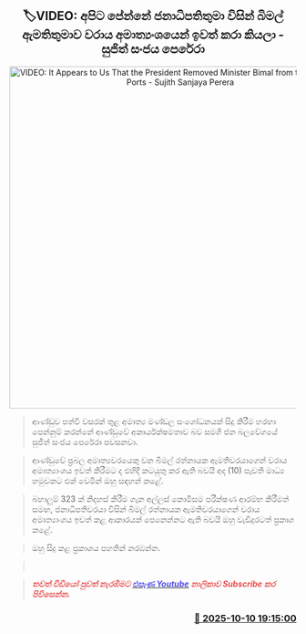 <p align='center'><b><h2 align='center' title='VIDEO: It Appears to Us That the President Removed Minister Bimal from the Ministry of Ports - Sujith Sanjaya Perera'>🏷VIDEO: අපිට පේන්නේ ජනාධිපතිතුමා විසින් බිමල් ඇමතිතුමාව වරාය අමාත්‍යංශයෙන් ඉවත් කරා කියලා - සුජිත් සංජය පෙරේරා</h2></b></p>
<p align='center'><img src='https://helakuru.sgp1.cdn.digitaloceanspaces.com/esana/images/lib/sujith-sanjaya-jko.jpg' width='600' alt='VIDEO: It Appears to Us That the President Removed Minister Bimal from the Ministry of Ports - Sujith Sanjaya Perera'></p>

> ආණ්ඩුව පත්වී වසරක් තුළ අමාත්‍ය මණ්ඩල සංශෝධනයක් සිදු කිරීම හරහා පෙන්නුම් කරන්නේ ආණ්ඩුවේ අකාර්යක්ෂමතාව බව සමගි ජන බලවේගයේ සුජිත් සංජය පෙරේරා පවසනවා.

> ආණ්ඩුවේ ප්‍රබල අමාත්‍යවරයෙකු වන බිමල් රත්නායක ඇමතිවරයාගෙන් වරාය අමාත්‍යාංශය ඉවත් කිරීමට ද එහිදී කටයුතු කර ඇති බවයි අද (10) පැවති මාධ්‍ය හමුවකට එක් වෙමින් ඔහු සඳහන් කළේ.

> බහාලුම් 323 ක් නිදහස් කිරීම ගැන අල්ලස් කොමිසම පරීක්ෂණ ආරම්භ කිරීමත් සමඟ, ජනාධිපතිවරයා විසින් බිමල් රත්නායක ඇමතිවරයාගෙන් වරාය අමාත්‍යාංශය ඉවත් කළ ආකාරයක් පෙනෙන්නට ඇති බවයි ඔහු වැඩිදුරටත් ප්‍රකාශ කළේ.

> ඔහු සිදු කළ ප්‍රකාශය පහතින් නරඹන්න.

>  

> <span style='color:#e64d4d'><em><strong>තවත් වීඩියෝ පුවත් නැරඹීමට </strong></em></span><a href='https://youtube.com/@esanamedia?si=UZCWEZmqFcpzlvdV'><span style='color:#4d4de6'><em><strong>එසැණ Youtube</strong></em></span></a><span style='color:#e64d4d'><em><strong> නාලිකාව Subscribe කර පිවිසෙන්න.</strong></em></span>



<h3 align='right'><a href='https://www.helakuru.lk/esana/p/114386/'>📅 2025-10-10 19:15:00</a></h3>
